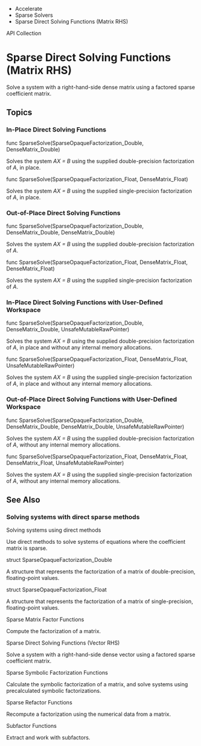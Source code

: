 

- Accelerate
- Sparse Solvers
-  Sparse Direct Solving Functions (Matrix RHS) 

API Collection

# Sparse Direct Solving Functions (Matrix RHS)

Solve a system with a right-hand-side dense matrix using a factored sparse coefficient matrix.

## Topics

### In-Place Direct Solving Functions

func SparseSolve(SparseOpaqueFactorization_Double, DenseMatrix_Double)

Solves the system *AX = B* using the supplied double-precision factorization of *A*, in place.

func SparseSolve(SparseOpaqueFactorization_Float, DenseMatrix_Float)

Solves the system *AX = B* using the supplied single-precision factorization of *A*, in place.

### Out-of-Place Direct Solving Functions

func SparseSolve(SparseOpaqueFactorization_Double, DenseMatrix_Double, DenseMatrix_Double)

Solves the system *AX = B* using the supplied double-precision factorization of *A*.

func SparseSolve(SparseOpaqueFactorization_Float, DenseMatrix_Float, DenseMatrix_Float)

Solves the system *AX = B* using the supplied single-precision factorization of *A*.

### In-Place Direct Solving Functions with User-Defined Workspace

func SparseSolve(SparseOpaqueFactorization_Double, DenseMatrix_Double, UnsafeMutableRawPointer)

Solves the system *AX = B* using the supplied double-precision factorization of *A*, in place and without any internal memory allocations.

func SparseSolve(SparseOpaqueFactorization_Float, DenseMatrix_Float, UnsafeMutableRawPointer)

Solves the system *AX = B* using the supplied single-precision factorization of *A*, in place and without any internal memory allocations.

### Out-of-Place Direct Solving Functions with User-Defined Workspace

func SparseSolve(SparseOpaqueFactorization_Double, DenseMatrix_Double, DenseMatrix_Double, UnsafeMutableRawPointer)

Solves the system *AX = B* using the supplied double-precision factorization of *A*, without any internal memory allocations.

func SparseSolve(SparseOpaqueFactorization_Float, DenseMatrix_Float, DenseMatrix_Float, UnsafeMutableRawPointer)

Solves the system *AX = B* using the supplied single-precision factorization of *A*, without any internal memory allocations.

## See Also

### Solving systems with direct sparse methods

Solving systems using direct methods

Use direct methods to solve systems of equations where the coefficient matrix is sparse.

struct SparseOpaqueFactorization_Double

A structure that represents the factorization of a matrix of double-precision, floating-point values.

struct SparseOpaqueFactorization_Float

A structure that represents the factorization of a matrix of single-precision, floating-point values.

Sparse Matrix Factor Functions

Compute the factorization of a matrix.

Sparse Direct Solving Functions (Vector RHS)

Solve a system with a right-hand-side dense vector using a factored sparse coefficient matrix.

Sparse Symbolic Factorization Functions

Calculate the symbolic factorization of a matrix, and solve systems using precalculated symbolic factorizations.

Sparse Refactor Functions

Recompute a factorization using the numerical data from a matrix.

Subfactor Functions

Extract and work with subfactors.

